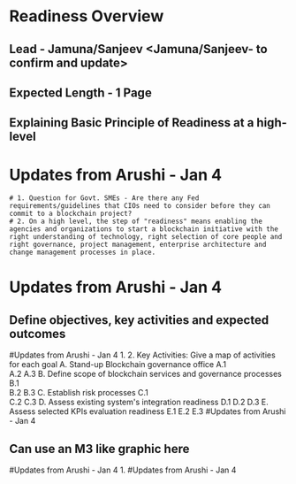 
# Readiness Overview
## Lead - Jamuna/Sanjeev <Jamuna/Sanjeev- to confirm and update>
## Expected Length - 1 Page

## Explaining Basic Principle of Readiness at a high-level
  # Updates from Arushi - Jan 4 <Start>
    # 1. Question for Govt. SMEs - Are there any Fed requirements/guidelines that CIOs need to consider before they can commit to a blockchain project?
    # 2. On a high level, the step of "readiness" means enabling the agencies and organizations to start a blockchain initiative with the right understanding of technology, right selection of core people and right governance, project management, enterprise architecture and change management processes in place.
  # Updates from Arushi - Jan 4 <End>

## Define objectives, key activities and expected outcomes
  #Updates from Arushi - Jan 4 <Start>
      1.  2. Key Activities: Give a map of activities for each goal <needs graphic>
    A. Stand-up Blockchain governance office
        A.1  
        A.2
        A.3
    B. Define scope of blockchain services and governance processes
        B.1  
        B.2
        B.3
    C. Establish risk processes
        C.1  
        C.2
        C.3
    D. Assess existing system's integration readiness
        D.1
        D.2
        D.3
    E. Assess selected KPIs evaluation readiness
        E.1
        E.2
        E.3 
  #Updates from Arushi - Jan 4 <End>

## Can use an M3 like graphic here
  #Updates from Arushi - Jan 4 <Start>
      1. <needs graphic>
  #Updates from Arushi - Jan 4 <End>
